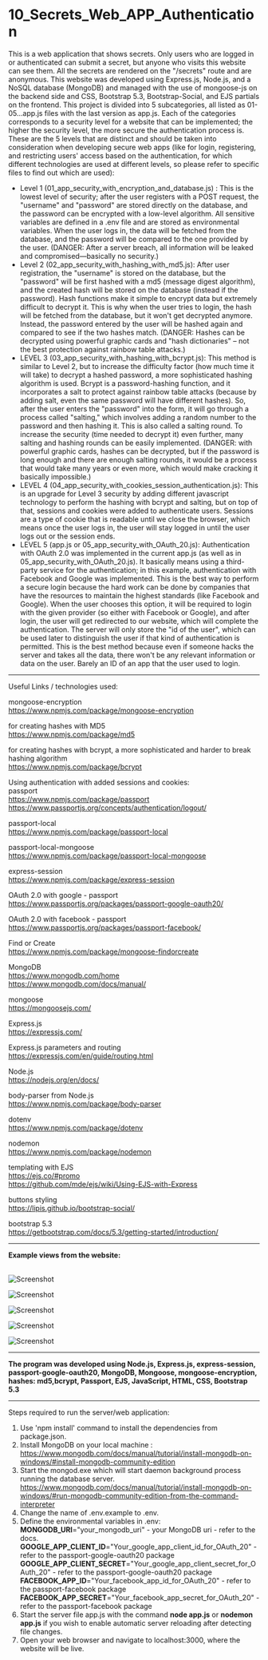 # 10_Secrets_Web_APP_Authentication
 
This is a web application that shows secrets. Only users who are logged in or authenticated can submit a secret, but anyone who visits this website can see them. All the secrets are rendered on the "/secrets" route and are anonymous. This website was developed using Express.js, Node.js, and a NoSQL database (MongoDB) and managed with the use of mongoose-js on the backend side and CSS, Bootstrap 5.3, Bootstrap-Social, and EJS partials on the frontend. This project is divided into 5 subcategories, all listed as 01-05...app.js files with the last version as app.js. Each of the categories corresponds to a security level for a website that can be implemented; the higher the security level, the more secure the authentication process is. </br>
These are the 5 levels that are distinct and should be taken into consideration when developing secure web apps (like for login, registering, and restricting users' access based on the authentication, for which different technologies are used at different levels, so please refer to specific files to find out which are used): </br>
- Level 1 (01_app_security_with_encryption_and_database.js) : This is the lowest level of security; after the user registers with a POST request, the "username" and "password" are stored directly on the database, and the password can be encrypted with a low-level algorithm. All sensitive variables are defined in a .env file and are stored as environmental variables. When the user logs in, the data will be fetched from the database, and the password will be compared to the one provided by the user. (DANGER: After a server breach, all information will be leaked and compromised—basically no security.)</br>
- Level 2 (02_app_security_with_hashing_with_md5.js): After user registration, the "username" is stored on the database, but the "password" will be first hashed with a md5 (message digest algorithm), and the created hash will be stored on the database (instead if the password). Hash functions make it simple to encrypt data but extremely difficult to decrypt it. This is why when the user tries to login, the hash will be fetched from the database, but it won't get decrypted anymore. Instead, the password entered by the user will be hashed again and compared to see if the two hashes match. (DANGER: Hashes can be decrypted using powerful graphic cards and "hash dictionaries" – not the best protection against rainbow table attacks.)</br>
- LEVEL 3 (03_app_security_with_hashing_with_bcrypt.js): This method is similar to Level 2, but to increase the difficulty factor (how much time it will take) to decrypt a hashed password, a more sophisticated hashing algorithm is used. Bcrypt is a password-hashing function, and it incorporates a salt to protect against rainbow table attacks (because by adding salt, even the same password will have different hashes). So, after the user enters the "password" into the form, it will go through a process called "salting," which involves adding a random number to the password and then hashing it. This is also called a salting round. To increase the security (time needed to decrypt it) even further, many salting and hashing rounds can be easily implemented. (DANGER: with powerful graphic cards, hashes can be decrypted, but if the password is long enough and there are enough salting rounds, it would be a process that would take many years or even more, which would make cracking it basically impossible.)</br>
- LEVEL 4 (04_app_security_with_cookies_session_authentication.js): This is an upgrade for Level 3 security by adding different javascript technology to perform the hashing with bcrypt and salting, but on top of that, sessions and cookies were added to authenticate users. Sessions are a type of cookie that is readable until we close the browser, which means once the user logs in, the user will stay logged in until the user logs out or the session ends.</br>
- LEVEL 5 (app.js or 05_app_security_with_OAuth_20.js): Authentication with OAuth 2.0 was implemented in the current app.js (as well as in 05_app_security_with_OAuth_20.js). It basically means using a third-party service for the authentication; in this example, authentication with Facebook and Google was implemented. This is the best way to perform a secure login because the hard work can be done by companies that have the resources to maintain the highest standards (like Facebook and Google). When the user chooses this option, it will be required to login with the given provider (so either with Facebook or Google), and after login, the user will get redirected to our website, which will complete the authentication. The server will only store the "id of the user", which can be used later to distinguish the user if that kind of authentication is permitted. This is the best method because even if someone hacks the server and takes all the data, there won't be any relevant information or data on the user. Barely an ID of an app that the user used to login.</br>  


---

Useful Links / technologies used:


mongoose-encryption</br>
https://www.npmjs.com/package/mongoose-encryption</br>

for creating hashes with MD5</br>
https://www.npmjs.com/package/md5</br>

for creating hashes with bcrypt, a more sophisticated and harder to break hashing algorithm</br>
https://www.npmjs.com/package/bcrypt</br>

Using authentication with added sessions and cookies:</br>
passport</br>
https://www.npmjs.com/package/passport</br>
https://www.passportjs.org/concepts/authentication/logout/</br>
 
passport-local</br>
https://www.npmjs.com/package/passport-local</br>

passport-local-mongoose</br> 
https://www.npmjs.com/package/passport-local-mongoose</br>

express-session</br>
https://www.npmjs.com/package/express-session</br>

OAuth 2.0 with google - passport</br>
https://www.passportjs.org/packages/passport-google-oauth20/</br>

OAuth 2.0 with facebook - passport</br>
https://www.passportjs.org/packages/passport-facebook/</br>

Find or Create</br>
https://www.npmjs.com/package/mongoose-findorcreate</br>

MongoDB</br>
https://www.mongodb.com/home</br>
https://www.mongodb.com/docs/manual/</br>

mongoose</br>
https://mongoosejs.com/</br>

Express.js</br>
https://expressjs.com/</br>

Express.js parameters and routing</br>
https://expressjs.com/en/guide/routing.html</br>

Node.js</br>
https://nodejs.org/en/docs/</br>

body-parser from Node.js</br>
https://www.npmjs.com/package/body-parser</br>

dotenv</br>
https://www.npmjs.com/package/dotenv</br>

nodemon</br>
https://www.npmjs.com/package/nodemon</br>

templating with EJS</br>
https://ejs.co/#promo</br>
https://github.com/mde/ejs/wiki/Using-EJS-with-Express</br>

buttons styling</br>
https://lipis.github.io/bootstrap-social/</br>

bootstrap 5.3</br>
https://getbootstrap.com/docs/5.3/getting-started/introduction/</br>


---

**Example views from the website:**</br>
</br>


![Screenshot](docs/img/01_img.png)</br>


![Screenshot](docs/img/02_img.png)</br>


![Screenshot](docs/img/03_img.png)</br>


![Screenshot](docs/img/04_img.png)</br>


![Screenshot](docs/img/05_img.png)</br>


---

**The program was developed using Node.js, Express.js, express-session, passport-google-oauth20, MongoDB, Mongoose, mongoose-encryption, hashes: md5,bcrypt, Passport, EJS, JavaScript, HTML, CSS, Bootstrap 5.3**

---


Steps required to run the server/web application:</br>
1. Use 'npm install' command to install the dependencies from package.json.</br>
2. Install MongoDB on your local machine : https://www.mongodb.com/docs/manual/tutorial/install-mongodb-on-windows/#install-mongodb-community-edition </br>
3. Start the mongod.exe which will start daemon background process running the database server.</br>
https://www.mongodb.com/docs/manual/tutorial/install-mongodb-on-windows/#run-mongodb-community-edition-from-the-command-interpreter </br>
4. Change the name of .env.example to .env.</br>
5. Define the environmental variables in .env:</br>
**MONGODB_URI**="your_mongodb_uri" - your MongoDB uri - refer to the docs.</br>
**GOOGLE_APP_CLIENT_ID**="Your_google_app_client_id_for_OAuth_20" - refer to the passport-google-oauth20 package</br>
**GOOGLE_APP_CLIENT_SECRET**="Your_google_app_client_secret_for_OAuth_20" - refer to the passport-google-oauth20 package</br>
**FACEBOOK_APP_ID**="Your_facebook_app_id_for_OAuth_20" - refer to the passport-facebook package</br>
**FACEBOOK_APP_SECRET**="Your_facebook_app_secret_for_OAuth_20" - refer to the passport-facebook package</br>
6. Start the server file app.js with the command **node app.js** or **nodemon app.js** if you wish to enable automatic server reloading after detecting file changes.</br>
7. Open your web browser and navigate to localhost:3000, where the website will be live.</br>
